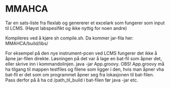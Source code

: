 # MMAHCA
Tar en sats-liste fra flexlab og genererer et excelark som fungerer som input til LCMS. (Høyst labspesifikt og ikke nyttig for noen andre)

Kompileres ved å kjøre sh compile.sh. Da kommer jar-fila her: MMAHCA/build/libs/

For eksempel på den nye instrument-pcen ved LCMS fungerer det ikke å åpne jar-filen direkte. Løsningen på det var å lage en bat-fil som åpner det, eller skrive inn i kommandolinjen. java -jar App.groovy. OBS! App.groovy må ha tilgang til mappen testfiles og filene som ligger i den, hvis man åpner vha bat-fil er det som om programmet åpner seg fra lokasjonen til bat-filen. Pass derfor på å ha cd /path_til_build i bat-filen før java -jar etc.
